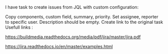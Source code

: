 I have task to create issues from JQL with custom configuration:

Copy components, custom field, summary, priority.
Set assignee, reporter to specific user.
Description should be empty.
Create link to the original task
Usefull links :

https://buildmedia.readthedocs.org/media/pdf/jira/master/jira.pdf

https://jira.readthedocs.io/en/master/examples.html
